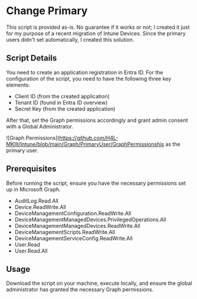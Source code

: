 # Change Primary

This script is provided as-is. No guarantee if it works or not; I created it just for my purpose of a recent migration of Intune Devices. Since the primary users didn't set automatically, I created this solution.

## Script Details

You need to create an application registration in Entra ID. For the configuration of the script, you need to have the following three key elements:

- Client ID (from the created application)
- Tenant ID (found in Entra ID overview)
- Secret Key (from the created application)

After that, set the Graph permissions accordingly and grant admin consent with a Global Administrator.

![Graph Permissions](https://github.com/H4L-MKIII/Intune/blob/main/Graph/PrimaryUser/GraphPermissionshis as the primary user.

## Prerequisites

Before running the script, ensure you have the necessary permissions set up in Microsoft Graph.

- AuditLog.Read.All
- Device.ReadWrite.All
- DeviceManagementConfiguration.ReadWrite.All
- DeviceManagementManagedDevices.PrivilegedOperations.All
- DeviceManagementManagedDevices.ReadWrite.All
- DeviceManagementScripts.ReadWrite.All
- DeviceManagementServiceConfig.ReadWrite.All
- User.Read
- User.Read.All

## Usage

Download the script on your machine, execute locally, and ensure the global administrator has granted the necessary Graph permissions.
